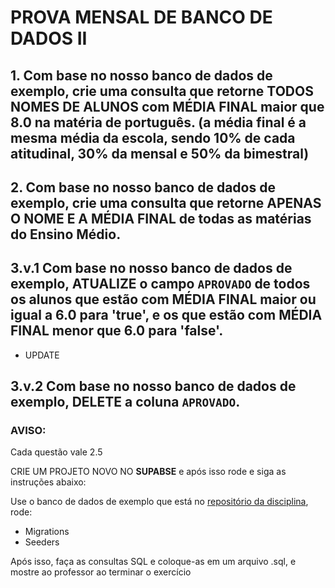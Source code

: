 # PROVA MENSAL DE BANCO DE DADOS II

## 1. Com base no nosso banco de dados de exemplo, crie uma consulta que retorne TODOS NOMES DE ALUNOS com MÉDIA FINAL maior que 8.0 na matéria de português. (a média final é a mesma média da escola, sendo 10% de cada atitudinal, 30% da mensal e 50% da bimestral)

## 2. Com base no nosso banco de dados de exemplo, crie uma consulta que retorne APENAS O NOME E A MÉDIA FINAL de todas as matérias do Ensino Médio.

## 3.v.1 Com base no nosso banco de dados de exemplo, ATUALIZE o campo `APROVADO` de todos os alunos que estão com MÉDIA FINAL maior ou igual a 6.0 para 'true', e os que estão com MÉDIA FINAL menor que 6.0 para 'false'.
- UPDATE

## 3.v.2 Com base no nosso banco de dados de exemplo, DELETE a coluna `APROVADO`.

### AVISO:
Cada questão vale 2.5

CRIE UM PROJETO NOVO NO **SUPABSE** e após isso rode e siga as instruções abaixo:

Use o banco de dados de exemplo que está no [repositório da disciplina](https://github.com/Bento-Quirino/BD2/tree/main/arquivos-auxiliares), rode:

- Migrations
- Seeders

Após isso, faça as consultas SQL e coloque-as em um arquivo .sql, e mostre ao professor ao terminar o exercício
